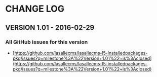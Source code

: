 # CHANGE LOG

## VERSION 1.01 - 2016-02-29

### All GitHub issues for this version
* [https://github.com/lasallecms/lasallecms-l5-installedpackages-pkg/issues?q=milestone%3A%22Version+1.01%22+is%3Aclosed](https://github.com/lasallecms/lasallecms-l5-installedpackages-pkg/issues?q=milestone%3A%22Version+1.01%22+is%3Aclosed)

